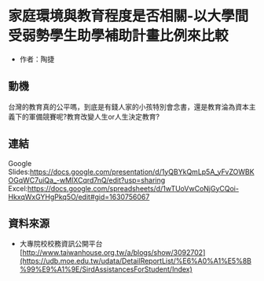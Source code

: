# 家庭環境與教育程度是否相關-以大學間受弱勢學生助學補助計畫比例來比較

- 作者：陶捷

## 動機
台灣的教育真的公平嗎，到底是有錢人家的小孩特別會念書，還是教育淪為資本主義下的軍備競賽呢?教育改變人生or人生決定教育?


## 連結
Google Slides:https://docs.google.com/presentation/d/1yQBYkQmLp5A_yFvZOWBKOGqWC7uiQa_-wMIXCqrd7nQ/edit?usp=sharing
Excel:https://docs.google.com/spreadsheets/d/1wTUoVwCoNjGyCQoi-HkxqWxGYHgPkq5O/edit#gid=1630756067

## 資料來源
- 大專院校校務資訊公開平台
[http://www.taiwanhouse.org.tw/a/blogs/show/3092702](https://udb.moe.edu.tw/udata/DetailReportList/%E6%A0%A1%E5%8B%99%E9%A1%9E/SirdAssistancesForStudent/Index)

